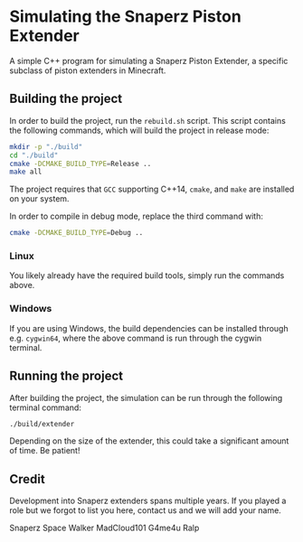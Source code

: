 # Simulating the Snaperz Piston Extender
A simple C++ program for simulating a Snaperz Piston Extender, a specific subclass of piston extenders in Minecraft.

## Building the project
In order to build the project, run the `rebuild.sh` script.
This script contains the following commands, which will build the project in release mode:
```bash
mkdir -p "./build"
cd "./build"
cmake -DCMAKE_BUILD_TYPE=Release ..
make all
```
The project requires that `GCC` supporting C++14, `cmake`, and `make` are installed on your system.

In order to compile in debug mode, replace the third command with:
```bash
cmake -DCMAKE_BUILD_TYPE=Debug ..
```

### Linux
You likely already have the required build tools, simply run the commands above.

### Windows
If you are using Windows, the build dependencies can be installed through e.g. `cygwin64`, where the above command is run through the cygwin terminal.

## Running the project
After building the project, the simulation can be run through the following terminal command:
```bash
./build/extender
```
Depending on the size of the extender, this could take a significant amount of time. Be patient!

## Credit

Development into Snaperz extenders spans multiple years. If you played a role but we forgot to list you here, contact us and we will add your name.

Snaperz
Space Walker
MadCloud101
G4me4u
Ralp

